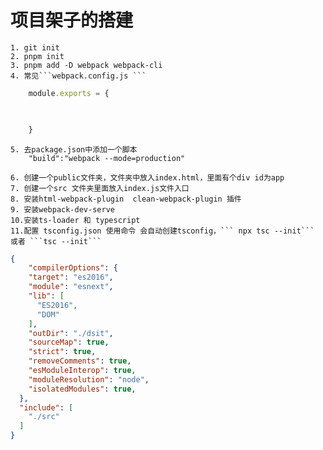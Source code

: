 # 项目架子的搭建

    1. git init
    2. pnpm init
    3. pnpm add -D webpack webpack-cli
    4. 常见```webpack.config.js ```
```js
    module.exports = {


        
    }
``` 
    5. 去package.json中添加一个脚本
        "build":"webpack --mode=production"
    
    6. 创建一个public文件夹，文件夹中放入index.html，里面有个div id为app
    7. 创建一个src 文件夹里面放入index.js文件入口
    8. 安装html-webpack-plugin  clean-webpack-plugin 插件
    9. 安装webpack-dev-serve
    10.安装ts-loader 和 typescript
    11.配置 tsconfig.json 使用命令 会自动创建tsconfig，``` npx tsc --init``` 或者 ```tsc --init```

```json
{
    "compilerOptions": {
    "target": "es2016",
    "module": "esnext",
    "lib": [
      "ES2016",
      "DOM"
    ],
    "outDir": "./dsit",
    "sourceMap": true,
    "strict": true,
    "removeComments": true,
    "esModuleInterop": true,
    "moduleResolution": "node",
    "isolatedModules": true,
  },
  "include": [
    "./src"
  ]
}
    
```